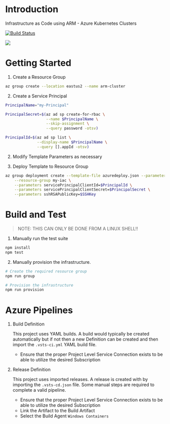 # Introduction
Infrastructure as Code using ARM - Azure Kubernetes Clusters

[![Build Status](https://cloudcodeit.visualstudio.com/DemoStuff/_apis/build/status/danielscholl.iac-aks)](https://cloudcodeit.visualstudio.com/DemoStuff/_build/latest?definitionId=26)


<a href="https://portal.azure.com/#create/Microsoft.Template/uri/https%3A%2F%2Fraw.githubusercontent.com%2Fdanielscholl%2Fazure-terraform-aks%2Fmaster%2Farm%2Fazuredeploy.json" target="_blank">
    <img src="http://azuredeploy.net/deploybutton.png"/>
</a>

# Getting Started

1. Create a Resource Group

```bash
az group create --location eastus2 --name arm-cluster
```

2. Create a Service Principal

```bash
PrincipalName="my-Principal"

PrincipalSecret=$(az ad sp create-for-rbac \
                  --name $PrincipalName \
                  --skip-assignment \
                  --query password -otsv)

PrincipalId=$(az ad sp list \
              --display-name $PrincipalName \
              --query [].appId -otsv)
```

2. Modify Template Parameters as necessary

3. Deploy Template to Resource Group

```bash
az group deployment create --template-file azuredeploy.json --parameters azuredeploy.parameters.json \
    --resource-group my-iac \
    --parameters servicePrincipalClientId=$PrincipalId \
    --parameters servicePrincipalClientSecret=$PrincipalSecret \
    --parameters sshRSAPublicKey=$SSHKey

```

# Build and Test 

>NOTE:  THIS CAN ONLY BE DONE FROM A LINUX SHELL!!

1. Manually run the test suite

```bash
npm install
npm test
```

2. Manually provision the infrastructure.

```bash
# Create the required resource group
npm run group

# Provision the infrastructure
npm run provision
```

# Azure Pipelines

1. Build Definition

    This project uses YAML builds.  A build would typically be created automatically but if not then a new Definition can be created and then import the `.vsts-ci.yml` YAML build file.

    - Ensure that the proper Project Level Service Connection exists to be able to utilize the desired Subscription

1. Release Definition

    This project uses imported releases. A release is created with by importing the `.vsts-cd.json` file.  Some manual steps are required  to complete a valid pipeline.

    - Ensure that the proper Project Level Service Connection exists to be able to utilize the desired Subscription
    - Link the Artifact to the Build Artifact
    - Select the Build Agent `Windows Containers`
  